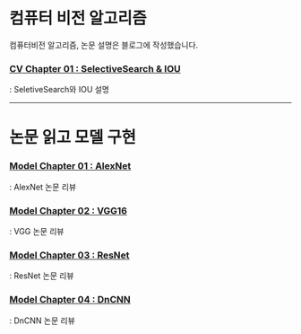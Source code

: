 # 컴퓨터 비전 알고리즘
컴퓨터비전 알고리즘, 논문 설명은 블로그에 작성했습니다.

### [CV Chapter 01 : SelectiveSearch & IOU](https://velog.io/@landsky1234/%EC%BB%B4%ED%93%A8%ED%84%B0%EB%B9%84%EC%A0%841Object-Detection%EC%9D%98-%EC%9D%B4%ED%95%B4)
: SeletiveSearch와 IOU 설명

---

# 논문 읽고 모델 구현

### [Model Chapter 01 : AlexNet](https://velog.io/@landsky1234/AlexNet)
: AlexNet 논문 리뷰

### [Model Chapter 02 : VGG16](https://velog.io/@landsky1234/VGG-%EB%85%BC%EB%AC%B8-%EB%A6%AC%EB%B7%B0-%EC%BD%94%EB%93%9C-%EA%B5%AC%ED%98%84)
: VGG 논문 리뷰

### [Model Chapter 03 : ResNet](https://velog.io/@landsky1234/ResNet)
: ResNet 논문 리뷰

### [Model Chapter 04 : DnCNN](https://velog.io/@landsky1234/DnCNN-%EC%BD%94%EB%93%9C%EA%B5%AC%ED%98%84)
: DnCNN 논문 리뷰
